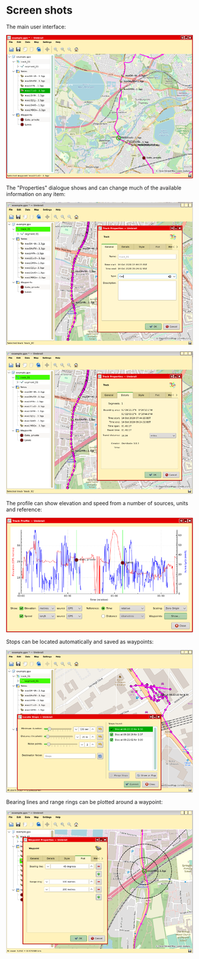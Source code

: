 Screen shots
============

The main user interface:

![Screen shot of main window](./screenshots/main.png?raw=true "Main user interface")

The "Properties" dialogue shows and can change much of the available
information on any item:

![Screen shot of item general properties](./screenshots/properties-1.png?raw=true "Item general properties")

![Screen shot of item detailed properties](./screenshots/properties-2.png?raw=true "Item detailed properties")

The profile can show elevation and speed from a number of sources, units and reference:

![Screen shot of elevation/speed profile](./screenshots/profile.png?raw=true "Elevation/Speed profile")

Stops can be located automatically and saved as waypoints:

![Screen shot of stop detection](./screenshots/stop-detect.png?raw=true "Stop detection")

Bearing lines and range rings can be plotted around a waypoint:

![Screen shot of bearing/range](./screenshots/plots.png?raw=true "Waypoint with bearing line and range rings")

